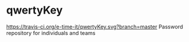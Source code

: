 # qwertyKey
https://travis-ci.org/e-time-it/qwertyKey.svg?branch=master
Password repository for individuals and teams
